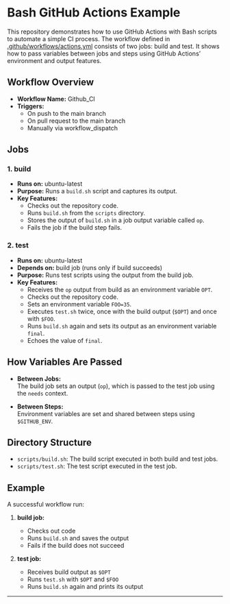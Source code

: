 # Bash GitHub Actions Example

This repository demonstrates how to use GitHub Actions with Bash scripts to automate a simple CI process. The workflow defined in [.github/workflows/actions.yml](.github/workflows/actions.yml) consists of two jobs: build and test. It shows how to pass variables between jobs and steps using GitHub Actions’ environment and output features.

## Workflow Overview

- **Workflow Name:** Github_CI
- **Triggers:**  
  - On push to the main branch  
  - On pull request to the main branch  
  - Manually via workflow_dispatch

## Jobs

### 1. build

- **Runs on:** ubuntu-latest
- **Purpose:** Runs a `build.sh` script and captures its output.
- **Key Features:**
  - Checks out the repository code.
  - Runs `build.sh` from the `scripts` directory.
  - Stores the output of `build.sh` in a job output variable called `op`.
  - Fails the job if the build step fails.

### 2. test

- **Runs on:** ubuntu-latest
- **Depends on:** build job (runs only if build succeeds)
- **Purpose:** Runs test scripts using the output from the build job.
- **Key Features:**
  - Receives the `op` output from build as an environment variable `OPT`.
  - Checks out the repository code.
  - Sets an environment variable `FOO=35`.
  - Executes `test.sh` twice, once with the build output (`$OPT`) and once with `$FOO`.
  - Runs `build.sh` again and sets its output as an environment variable `final`.
  - Echoes the value of `final`.

## How Variables Are Passed

- **Between Jobs:**  
  The build job sets an output (`op`), which is passed to the test job using the `needs` context.

- **Between Steps:**  
  Environment variables are set and shared between steps using `$GITHUB_ENV`.

## Directory Structure

- `scripts/build.sh`: The build script executed in both build and test jobs.
- `scripts/test.sh`: The test script executed in the test job.

## Example

A successful workflow run:

1. **build job:**  
   - Checks out code  
   - Runs `build.sh` and saves the output  
   - Fails if the build does not succeed

2. **test job:**  
   - Receives build output as `$OPT`  
   - Runs `test.sh` with `$OPT` and `$FOO`  
   - Runs `build.sh` again and prints its output

---
